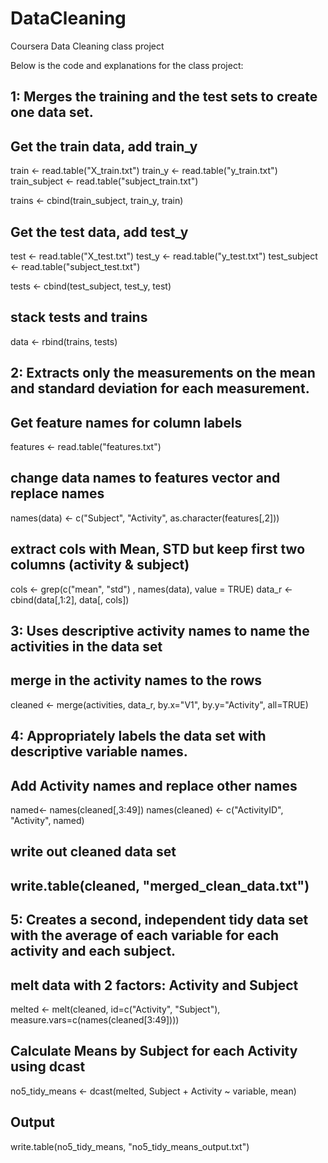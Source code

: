 # DataCleaning
Coursera Data Cleaning class project

Below is the code and explanations for the class project:

## 1:  Merges the training and the test sets to create one data set.

## Get the train data, add train_y
train <- read.table("X_train.txt")
train_y <- read.table("y_train.txt")
train_subject <- read.table("subject_train.txt")

trains <- cbind(train_subject, train_y, train)

## Get the test data, add test_y
test <- read.table("X_test.txt")
test_y <- read.table("y_test.txt")
test_subject <- read.table("subject_test.txt")

tests <- cbind(test_subject, test_y, test)

## stack tests and trains
data <- rbind(trains, tests)

## 2:  Extracts only the measurements on the mean and standard deviation for each measurement. 

## Get feature names for column labels
features <- read.table("features.txt")

## change data names to features vector and replace names
names(data) <- c("Subject", "Activity", as.character(features[,2]))

## extract cols with Mean, STD but keep first two columns (activity & subject)
cols <- grep(c("mean", "std") , names(data), value = TRUE)
data_r <- cbind(data[,1:2], data[, cols])

## 3:  Uses descriptive activity names to name the activities in the data set

## merge in the activity names to the rows
cleaned <- merge(activities, data_r, by.x="V1", by.y="Activity", all=TRUE)

## 4:  Appropriately labels the data set with descriptive variable names.

## Add Activity names and replace other names
named<- names(cleaned[,3:49])
names(cleaned) <- c("ActivityID", "Activity", named)

## write out cleaned data set
## write.table(cleaned, "merged_clean_data.txt")

## 5:  Creates a second, independent tidy data set with the average of each variable for each activity and each subject.

## melt data with 2 factors:  Activity and Subject
melted <- melt(cleaned, id=c("Activity", "Subject"), measure.vars=c(names(cleaned[3:49])))

## Calculate Means by Subject for each Activity using dcast
no5_tidy_means <- dcast(melted, Subject + Activity ~ variable, mean)

## Output
write.table(no5_tidy_means, "no5_tidy_means_output.txt")





